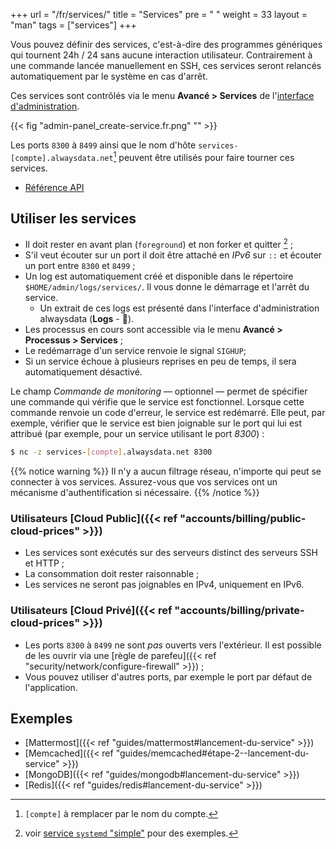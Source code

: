 +++
url = "/fr/services/"
title = "Services"
pre = "<i class='fas fa-fw fa-sitemap'></i> "
weight = 33
layout = "man"
tags = ["services"]
+++

Vous pouvez définir des services, c'est-à-dire des programmes génériques qui tournent 24h / 24 sans aucune inter­ac­tion uti­li­sa­teur. Contrairement à une commande lancée manuellement en SSH, ces services seront relancés automatiquement par le système en cas d'arrêt.

Ces services sont contrôlés via le menu **Avancé > Services** de l'[interface d'administration](https://admin.alwaysdata.com).

{{< fig "admin-panel_create-service.fr.png" "" >}}

Les ports `8300` à `8499` ainsi que le nom d'hôte `services-[compte].alwaysdata.net`[^1] peuvent être utilisés pour faire tourner ces services.

- [Référence API](https://api.alwaysdata.com/v1/service/doc/)

## Utiliser les services

- Il doit rester en avant plan (`foreground`) et non forker et quitter [^2] ;
- S'il veut écouter sur un port il doit être attaché en _IPv6_ sur `::` et écouter un port entre `8300` et `8499` ;
- Un log est automatiquement créé et disponible dans le répertoire `$HOME/admin/logs/services/`. Il vous donne le démarrage et l'arrêt du service.
	- Un extrait de ces logs est présenté dans l'interface d'administration alwaysdata (**Logs** - 📄).
- Les processus en cours sont accessible via le menu **Avancé > Processus > Services** ;
- Le redémarrage d'un service renvoie le signal `SIGHUP`;
- Si un service échoue à plusieurs reprises en peu de temps, il sera automatiquement désactivé.

Le champ *Commande de monitoring* — optionnel — permet de spécifier une commande qui vérifie que le service est fonctionnel. Lorsque cette commande renvoie un code d'erreur, le service est redémarré. Elle peut, par exemple, vérifier que le service est bien joignable sur le port qui lui est attribué (par exemple, pour un service utilisant le port *8300*) :

```sh
$ nc -z services-[compte].alwaysdata.net 8300
```

{{% notice warning %}}
Il n'y a aucun filtrage réseau, n'importe qui peut se connecter à vos services. Assurez-vous que vos services ont un mécanisme d'authentification si nécessaire.
{{% /notice %}}

### Utilisateurs [Cloud Public]({{< ref "accounts/billing/public-cloud-prices" >}})

- Les services sont exécutés sur des serveurs distinct des serveurs SSH et HTTP ;
- La consommation doit rester raisonnable ;
- Les services ne seront pas joignables en IPv4, uniquement en IPv6.

### Utilisateurs [Cloud Privé]({{< ref "accounts/billing/private-cloud-prices" >}})

- Les ports `8300` à `8499` ne sont *pas* ouverts vers l'extérieur. Il est possible de les ouvrir via une [règle de parefeu]({{< ref "security/network/configure-firewall" >}}) ;
- Vous pouvez utiliser d'autres ports, par exemple le port par défaut de l'application.

## Exemples

- [Mattermost]({{< ref "guides/mattermost#lancement-du-service" >}})
- [Memcached]({{< ref "guides/memcached#étape-2--lancement-du-service" >}})
- [MongoDB]({{< ref "guides/mongodb#lancement-du-service" >}})
- [Redis]({{< ref "guides/redis#lancement-du-service" >}})



[^1]: `[compte]` à remplacer par le nom du compte.
[^2]: voir [service `systemd` "simple"](https://www.freedesktop.org/software/systemd/man/systemd.service.html#Type=) pour des exemples.
